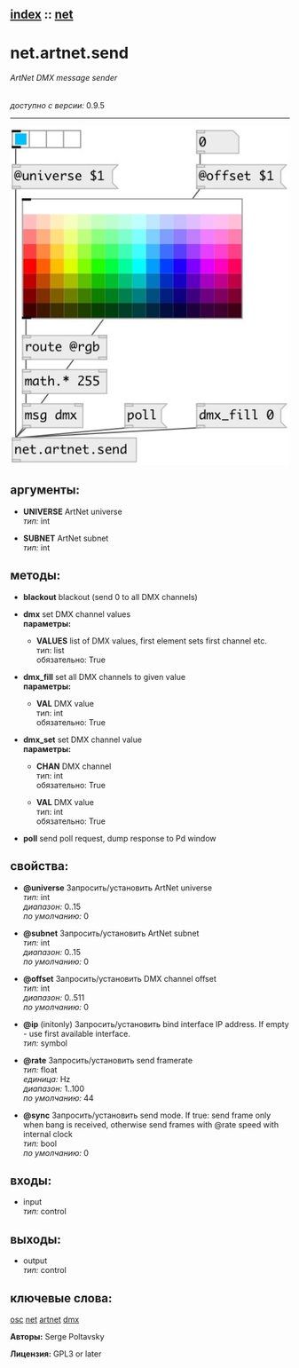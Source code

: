 [index](index.html) :: [net](category_net.html)
---

# net.artnet.send

###### ArtNet DMX message sender

*доступно с версии:* 0.9.5

---




[![example](../examples/img/net.artnet.send.jpg)](../examples/pd/net.artnet.send.pd)



## аргументы:

* **UNIVERSE**
ArtNet universe<br>
_тип:_ int<br>

* **SUBNET**
ArtNet subnet<br>
_тип:_ int<br>



## методы:

* **blackout**
blackout (send 0 to all DMX channels)<br>

* **dmx**
set DMX channel values<br>
  __параметры:__
  - **VALUES** list of DMX values, first element sets first channel etc.<br>
    тип: list <br>
    обязательно: True <br>

* **dmx_fill**
set all DMX channels to given value<br>
  __параметры:__
  - **VAL** DMX value<br>
    тип: int <br>
    обязательно: True <br>

* **dmx_set**
set DMX channel value<br>
  __параметры:__
  - **CHAN** DMX channel<br>
    тип: int <br>
    обязательно: True <br>

  - **VAL** DMX value<br>
    тип: int <br>
    обязательно: True <br>

* **poll**
send poll request, dump response to Pd window<br>




## свойства:

* **@universe** 
Запросить/установить ArtNet universe<br>
_тип:_ int<br>
_диапазон:_ 0..15<br>
_по умолчанию:_ 0<br>

* **@subnet** 
Запросить/установить ArtNet subnet<br>
_тип:_ int<br>
_диапазон:_ 0..15<br>
_по умолчанию:_ 0<br>

* **@offset** 
Запросить/установить DMX channel offset<br>
_тип:_ int<br>
_диапазон:_ 0..511<br>
_по умолчанию:_ 0<br>

* **@ip** (initonly)
Запросить/установить bind interface IP address. If empty - use first available interface.<br>
_тип:_ symbol<br>

* **@rate** 
Запросить/установить send framerate<br>
_тип:_ float<br>
_единица:_ Hz<br>
_диапазон:_ 1..100<br>
_по умолчанию:_ 44<br>

* **@sync** 
Запросить/установить send mode. If true: send frame only when bang is received, otherwise send
frames with @rate speed with internal clock<br>
_тип:_ bool<br>
_по умолчанию:_ 0<br>



## входы:

* input<br>
_тип:_ control



## выходы:

* output<br>
_тип:_ control



## ключевые слова:

[osc](keywords/osc.html)
[net](keywords/net.html)
[artnet](keywords/artnet.html)
[dmx](keywords/dmx.html)






**Авторы:** Serge Poltavsky




**Лицензия:** GPL3 or later





